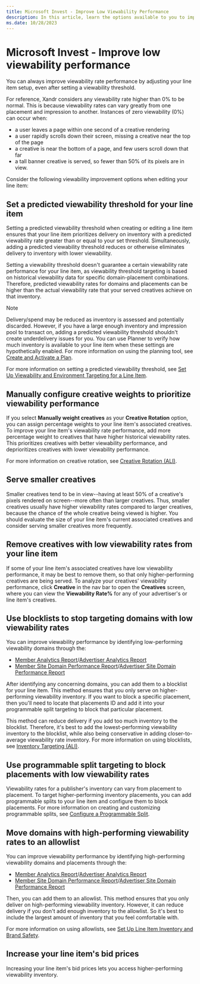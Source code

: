 ```yaml
---
title: Microsoft Invest - Improve Low Viewability Performance
description: In this article, learn the options available to you to improve viewability while adjusting your line item setup.
ms.date: 10/28/2023
---
```


# Microsoft Invest - Improve low viewability performance

You can always improve viewability rate performance by adjusting your line item setup, even after setting a viewability threshold.

For reference, Xandr considers any viewability rate higher than 0% to be normal. This is because viewability rates can vary greatly from one placement and impression to another. Instances of zero viewability (0%) can occur when:

- a user leaves a page within one second of a creative rendering
- a user rapidly scrolls down their screen, missing a creative near the top of the page
- a creative is near the bottom of a page, and few users scroll down that far
- a tall banner creative is served, so fewer than 50% of its pixels are in view.

Consider the following viewability improvement options when editing your line item:

## Set a predicted viewability threshold for your line item

Setting a predicted viewability threshold when creating or editing a line item ensures that your line item prioritizes delivery on inventory with a predicted viewability rate greater than or equal to your set threshold. Simultaneously, adding a predicted viewability threshold reduces or otherwise eliminates delivery to inventory with lower viewability.

Setting a viewability threshold doesn't guarantee a certain viewability rate performance for your line item, as viewability threshold targeting is based on historical viewability data for specific domain-placement combinations. Therefore, predicted viewability rates for domains and placements can be higher than the actual viewability rate that your served creatives achieve on that inventory.

> [!NOTE]
> Delivery/spend may be reduced as inventory is assessed and potentially discarded. However, if you have a large enough inventory and impression pool to transact on, adding a predicted viewability threshold shouldn't create underdelivery issues for you. You can use Planner to verify how much inventory is available to your line item when these settings are hypothetically enabled. For more information on using the planning tool, see [Create and Activate a Plan](create-and-activate-a-plan.md).

For more information on setting a predicted viewability threshold, see [Set Up Viewability and Environment Targeting for a Line Item](set-up-viewability-and-environment-targeting-for-a-line-item.md).

## Manually configure creative weights to prioritize viewability performance

If you select **Manually weight creatives** as your **Creative Rotation** option, you can assign percentage weights to your line item's associated creatives. To improve your line item's viewability rate performance, add more percentage weight to creatives that have
higher historical viewability rates. This prioritizes creatives with better viewability performance, and deprioritizes creatives with lower viewability performance.

For more information on creative rotation, see [Creative Rotation (ALI)](creative-rotation-ali.md).

## Serve smaller creatives

Smaller creatives tend to be in view--having at least 50% of a creative's pixels rendered on screen--more often than larger creatives.
Thus, smaller creatives usually have higher viewability rates compared to larger creatives, because the chance of the whole creative being
viewed is higher. You should evaluate the size of your line item's current associated creatives and consider serving smaller creatives more frequently.

## Remove creatives with low viewability rates from your line item

If some of your line item's associated creatives have low viewability performance, it may be best to remove them, so that only higher-performing creatives are being served. To analyze your creatives' viewability performance, click **Creative** in the nav bar to open the **Creatives** screen, where you can view the **Viewability Rate%** for any of your advertiser's or line item's creatives.

## Use blocklists to stop targeting domains with low viewability rates

You can improve viewability performance by identifying low-performing viewability domains through the:

- [Member Analytics Report](network-analytics-report.md)/[Advertiser Analytics Report](advertiser-analytics-report.md)
- [Member Site Domain Performance Report](network-site-domain-performance-report.md)/[Advertiser Site Domain Performance Report](site-domain-performance.md)

After identifying any concerning domains, you can add them to a blocklist for your line item. This method ensures that you only serve on
higher-performing viewability inventory. If you want to block a specific placement, then you'll need to locate that placements ID and add it into your programmable split targeting to block that particular placement.

This method can reduce delivery if you add too much inventory to the blocklist. Therefore, it's best to add the lowest-performing viewability inventory to the blocklist, while also being conservative in adding closer-to-average viewability rate inventory. For more information on using blocklists, see [Inventory Targeting (ALI)](inventory-targeting-ali.md).

## Use programmable split targeting to block placements with low viewability rates

Viewability rates for a publisher's inventory can vary from placement to placement. To target higher-performing inventory placements, you can add programmable splits to your line item and configure them to block placements. For more information on creating and customizing
programmable splits, see [Configure a Programmable Split](configure-a-programmable-split.md).

## Move domains with high-performing viewability rates to an allowlist

You can improve viewability performance by identifying high-performing viewability domains and placements through the:

- [Member Analytics Report](network-analytics-report.md)/[Advertiser Analytics Report](advertiser-analytics-report.md)
- [Member Site Domain Performance Report](network-site-domain-performance-report.md)/[Advertiser Site Domain Performance Report](site-domain-performance.md)

Then, you can add them to an allowlist. This method ensures that you only deliver on high-performing viewability inventory. However, it can reduce delivery if you don't add enough inventory to the allowlist. So it's best to include the largest amount of inventory that you feel comfortable with.

For more information on using allowlists, see [Set Up Line Item Inventory and Brand Safety](set-up-line-item-inventory-and-brand-safety.md).

## Increase your line item's bid prices

Increasing your line item's bid prices lets you access higher-performing viewability inventory.
